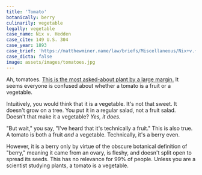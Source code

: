 ```yaml
---
title: 'Tomato'
botanically: berry
culinarily: vegetable
legally: vegetable
case_name: Nix v. Hedden
case_cite: 149 U.S. 304
case_year: 1893
case_brief: 'https://matthewminer.name/law/briefs/Miscellaneous/Nix+v.+Hedden'
case_dicta: false
image: assets/images/tomatoes.jpg
---
```

Ah, tomatoes. [This is the most asked-about plant by a large margin.](https://trends.google.com/trends/explore?geo=US&q=is%20corn%20a%20fruit%20or%20a%20vegetable,is%20a%20tomato%20a%20fruit%20or%20a%20vegetable,is%20a%20pumpkin%20a%20fruit%20or%20a%20vegetable,is%20a%20cucumber%20a%20fruit%20or%20a%20vegetable,is%20an%20avocado%20a%20fruit%20or%20a%20vegetable) It seems everyone is confused about whether a tomato is a fruit or a vegetable.

Intuitively, you would think that it is a vegetable. It's not that sweet. It doesn't grow on a tree. You put it in a regular salad, not a fruit salad. Doesn't that make it a vegetable? *Yes, it does.*

"But wait," you say, "I've heard that it's technically a fruit." This is also true. A tomato is both a fruit *and* a vegetable. Technically, it's a berry even.

However, it is a berry only by virtue of the obscure botanical definition of "berry," meaning it came from an ovary, is fleshy, and doesn't split open to spread its seeds. This has no relevance for 99% of people. Unless you are a scientist studying plants, a tomato is a vegetable.